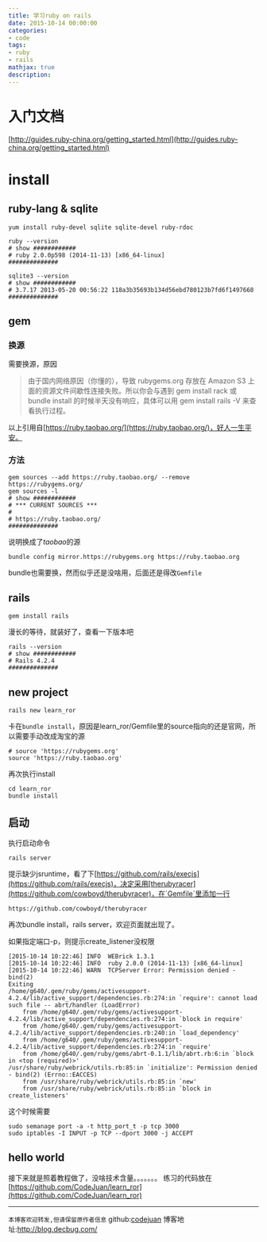 ```yaml
---
title: 学习ruby on rails
date: 2015-10-14 00:00:00
categories:
- code
tags: 
- ruby
- rails
mathjax: true
description: 
---
```


# 入门文档
[http://guides.ruby-china.org/getting_started.html](http://guides.ruby-china.org/getting_started.html)
<!--more-->

# install
## ruby-lang & sqlite

```
yum install ruby-devel sqlite sqlite-devel ruby-rdoc

ruby --version
# show ############
# ruby 2.0.0p598 (2014-11-13) [x86_64-linux]
##############

sqlite3 --version
# show ############
# 3.7.17 2013-05-20 00:56:22 118a3b35693b134d56ebd780123b7fd6f1497668
##############
```

## gem
### 换源
需要换源，原因

> 由于国内网络原因（你懂的），导致 rubygems.org 存放在 Amazon S3 上面的资源文件间歇性连接失败。所以你会与遇到 gem install rack 或 bundle install 的时候半天没有响应，具体可以用 gem install rails -V 来查看执行过程。


以上引用自[https://ruby.taobao.org/](https://ruby.taobao.org/)，好人一生平安。

### 方法
```
gem sources --add https://ruby.taobao.org/ --remove https://rubygems.org/
gem sources -l
# show ############
# *** CURRENT SOURCES ***
# 
# https://ruby.taobao.org/
##############
```
说明换成了*taobao*的源

```
bundle config mirror.https://rubygems.org https://ruby.taobao.org
```
bundle也需要换，然而似乎还是没啥用，后面还是得改`Gemfile`

## rails
```
gem install rails
```
漫长的等待，就装好了，查看一下版本吧
```
rails --version
# show ############
# Rails 4.2.4
##############
```

## new project
```
rails new learn_ror
```
卡在`bundle install`，原因是learn_ror/Gemfile里的source指向的还是官网，所以需要手动改成淘宝的源
```
# source 'https://rubygems.org'                                                                                                                                                                             
source 'https://ruby.taobao.org'
```
再次执行install
```
cd learn_ror
bundle install
```

## 启动
执行启动命令
```
rails server
```
提示缺少jsruntime，看了下[https://github.com/rails/execjs](https://github.com/rails/execjs)，决定采用[therubyracer](https://github.com/cowboyd/therubyracer)，在`Gemfile`里添加一行
```
https://github.com/cowboyd/therubyracer
```
再次bundle install，rails server，欢迎页面就出现了。

如果指定端口-p，则提示create_listener没权限
```
[2015-10-14 10:22:46] INFO  WEBrick 1.3.1
[2015-10-14 10:22:46] INFO  ruby 2.0.0 (2014-11-13) [x86_64-linux]
[2015-10-14 10:22:46] WARN  TCPServer Error: Permission denied - bind(2)
Exiting
/home/g640/.gem/ruby/gems/activesupport-4.2.4/lib/active_support/dependencies.rb:274:in `require': cannot load such file -- abrt/handler (LoadError)
	from /home/g640/.gem/ruby/gems/activesupport-4.2.4/lib/active_support/dependencies.rb:274:in `block in require'
	from /home/g640/.gem/ruby/gems/activesupport-4.2.4/lib/active_support/dependencies.rb:240:in `load_dependency'
	from /home/g640/.gem/ruby/gems/activesupport-4.2.4/lib/active_support/dependencies.rb:274:in `require'
	from /home/g640/.gem/ruby/gems/abrt-0.1.1/lib/abrt.rb:6:in `block in <top (required)>'
/usr/share/ruby/webrick/utils.rb:85:in `initialize': Permission denied - bind(2) (Errno::EACCES)
	from /usr/share/ruby/webrick/utils.rb:85:in `new'
	from /usr/share/ruby/webrick/utils.rb:85:in `block in create_listeners'

```

这个时候需要
```
sudo semanage port -a -t http_port_t -p tcp 3000
sudo iptables -I INPUT -p TCP --dport 3000 -j ACCEPT
```

## hello world
接下来就是照着教程做了，没啥技术含量。。。。。。。
练习的代码放在[https://github.com/CodeJuan/learn_ror](https://github.com/CodeJuan/learn_ror)


----------------------------

`本博客欢迎转发,但请保留原作者信息`
github:[codejuan](https://github.com/CodeJuan)
博客地址:http://blog.decbug.com/

